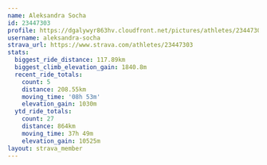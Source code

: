 ```yaml
---
name: Aleksandra Socha
id: 23447303
profile: https://dgalywyr863hv.cloudfront.net/pictures/athletes/23447303/14745546/4/large.jpg
username: aleksandra-socha
strava_url: https://www.strava.com/athletes/23447303
stats:
  biggest_ride_distance: 117.89km
  biggest_climb_elevation_gain: 1840.8m
  recent_ride_totals:
    count: 5
    distance: 208.55km
    moving_time: '08h 53m'
    elevation_gain: 1030m
  ytd_ride_totals:
    count: 27
    distance: 864km
    moving_time: 37h 49m
    elevation_gain: 10525m
layout: strava_member
--- 
```

